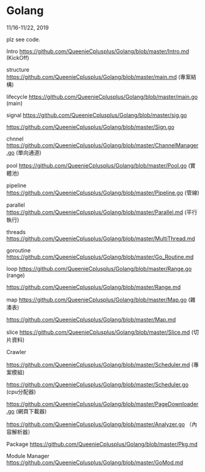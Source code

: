 # Golang
11/16-11/22, 2019

plz see code.

Intro https://github.com/QueenieCplusplus/Golang/blob/master/Intro.md (KickOff)

structure https://github.com/QueenieCplusplus/Golang/blob/master/main.md (專案結構)

lifecycle https://github.com/QueenieCplusplus/Golang/blob/master/main.go (main)

signal https://github.com/QueenieCplusplus/Golang/blob/master/sig.go

   https://github.com/QueenieCplusplus/Golang/blob/master/Sign.go

chnnel https://github.com/QueenieCplusplus/Golang/blob/master/ChannelManager.go (單向通道)

pool https://github.com/QueenieCplusplus/Golang/blob/master/Pool.go (實體池)

pipeline https://github.com/QueenieCplusplus/Golang/blob/master/Pipeline.go (管線)

parallel https://github.com/QueenieCplusplus/Golang/blob/master/Parallel.md (平行執行)

threads https://github.com/QueenieCplusplus/Golang/blob/master/MultiThread.md

goroutine https://github.com/QueenieCplusplus/Golang/blob/master/Go_Routine.md

loop https://github.com/QueenieCplusplus/Golang/blob/master/Range.go (range)

https://github.com/QueenieCplusplus/Golang/blob/master/Range.md

map https://github.com/QueenieCplusplus/Golang/blob/master/Map.go (雜湊表)

https://github.com/QueenieCplusplus/Golang/blob/master/Map.md

slice https://github.com/QueenieCplusplus/Golang/blob/master/Slice.md (切片資料)

Crawler 

https://github.com/QueenieCplusplus/Golang/blob/master/Scheduler.md (專案模組)

https://github.com/QueenieCplusplus/Golang/blob/master/Scheduler.go (cpu分配器)

https://github.com/QueenieCplusplus/Golang/blob/master/PageDownloader.go (網頁下載器)

https://github.com/QueenieCplusplus/Golang/blob/master/Analyzer.go （內容解析器）

Package https://github.com/QueenieCplusplus/Golang/blob/master/Pkg.md

Module Manager https://github.com/QueenieCplusplus/Golang/blob/master/GoMod.md
